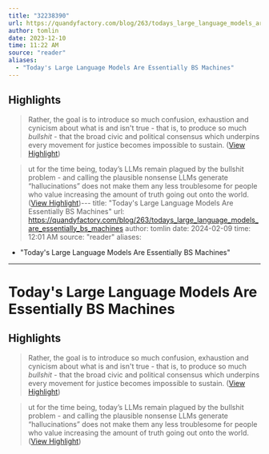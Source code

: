 ```yaml
---
title: "32238390"
url: https://quandyfactory.com/blog/263/todays_large_language_models_are_essentially_bs_machines
author: tomlin
date: 2023-12-10
time: 11:22 AM
source: "reader"
aliases:
  - "Today's Large Language Models Are Essentially BS Machines"
---
```

## Highlights
> Rather, the goal is to introduce so much confusion, exhaustion and cynicism about what is and isn't true - that is, to produce so much *bullshit* - that the broad civic and political consensus which underpins every movement for justice becomes impossible to sustain. ([View Highlight](https://read.readwise.io/read/01haezt6jdykxedtys4e8jjw6p))

> ut for the time being, today’s LLMs remain plagued by the bullshit problem - and calling the plausible nonsense LLMs generate “hallucinations” does not make them any less troublesome for people who value increasing the amount of truth going out onto the world. ([View Highlight](https://read.readwise.io/read/01haezya48dk5n7nfq4026nkzd))---
title: "Today's Large Language Models Are Essentially BS Machines"
url: https://quandyfactory.com/blog/263/todays_large_language_models_are_essentially_bs_machines
author: tomlin
date: 2024-02-09
time: 12:01 AM
source: "reader"
aliases:
  - "Today's Large Language Models Are Essentially BS Machines"
---
# Today's Large Language Models Are Essentially BS Machines

## Highlights
> Rather, the goal is to introduce so much confusion, exhaustion and cynicism about what is and isn't true - that is, to produce so much *bullshit* - that the broad civic and political consensus which underpins every movement for justice becomes impossible to sustain. ([View Highlight](https://read.readwise.io/read/01haezt6jdykxedtys4e8jjw6p))

> ut for the time being, today’s LLMs remain plagued by the bullshit problem - and calling the plausible nonsense LLMs generate “hallucinations” does not make them any less troublesome for people who value increasing the amount of truth going out onto the world. ([View Highlight](https://read.readwise.io/read/01haezya48dk5n7nfq4026nkzd))

